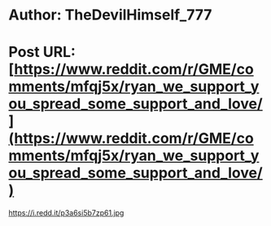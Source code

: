 # Author: TheDevilHimself_777
# Post URL: [https://www.reddit.com/r/GME/comments/mfqj5x/ryan_we_support_you_spread_some_support_and_love/](https://www.reddit.com/r/GME/comments/mfqj5x/ryan_we_support_you_spread_some_support_and_love/)


https://i.redd.it/p3a6si5b7zp61.jpg
